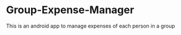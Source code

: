 Group-Expense-Manager
=====================

This is an android app to manage expenses of each person in a group
